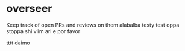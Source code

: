 # overseer
Keep track of open PRs and reviews on them
alabalba
testy test
oppa stoppa
shi viim
ari e
por favor

tttt
daimo

